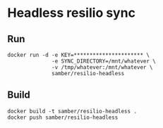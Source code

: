 
# Headless resilio sync

## Run

```
docker run -d -e KEY=********************** \
              -e SYNC_DIRECTORY=/mnt/whatever \
              -v /tmp/whatever:/mnt/whatever \
              samber/resilio-headless
```

## Build

```
docker build -t samber/resilio-headless .
docker push samber/resilio-headless
```
